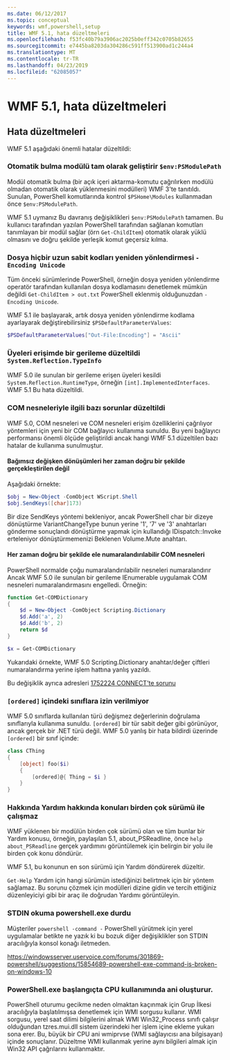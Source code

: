 ```yaml
---
ms.date: 06/12/2017
ms.topic: conceptual
keywords: wmf,powershell,setup
title: WMF 5.1, hata düzeltmeleri
ms.openlocfilehash: f53fc40b79a3906ac2025b0eff342c0705b82655
ms.sourcegitcommit: e7445ba8203da304286c591ff513900ad1c244a4
ms.translationtype: MT
ms.contentlocale: tr-TR
ms.lasthandoff: 04/23/2019
ms.locfileid: "62085057"
---
```

# <a name="bug-fixes-in-wmf-51"></a>WMF 5.1, hata düzeltmeleri

## <a name="bug-fixes"></a>Hata düzeltmeleri

WMF 5.1 aşağıdaki önemli hatalar düzeltildi:

### <a name="module-auto-discovery-fully-honors-envpsmodulepath"></a>Otomatik bulma modülü tam olarak geliştirir `$env:PSModulePath`

Modül otomatik bulma (bir açık içeri aktarma-komutu çağrılırken modülü olmadan otomatik olarak yüklenmesini modülleri) WMF 3'te tanıtıldı.
Sunulan, PowerShell komutlarında kontrol `$PSHome\Modules` kullanmadan önce `$env:PSModulePath`.

WMF 5.1 uymanız Bu davranış değişiklikleri `$env:PSModulePath` tamamen.
Bu kullanıcı tarafından yazılan PowerShell tarafından sağlanan komutları tanımlayan bir modül sağlar (örn `Get-ChildItem`) otomatik olarak yüklü olmasını ve doğru şekilde yerleşik komut geçersiz kılma.

### <a name="file-redirection-no-longer-hard-codes--encoding-unicode"></a>Dosya hiçbir uzun sabit kodları yeniden yönlendirmesi `-Encoding Unicode`

Tüm önceki sürümlerinde PowerShell, örneğin dosya yeniden yönlendirme operatör tarafından kullanılan dosya kodlamasını denetlemek mümkün değildi `Get-ChildItem > out.txt` PowerShell eklenmiş olduğunuzdan `-Encoding Unicode`.

WMF 5.1 ile başlayarak, artık dosya yeniden yönlendirme kodlama ayarlayarak değiştirebilirsiniz `$PSDefaultParameterValues`:

```powershell
$PSDefaultParameterValues["Out-File:Encoding"] = "Ascii"
```

### <a name="fixed-a-regression-in-accessing-members-of-systemreflectiontypeinfo"></a>Üyeleri erişimde bir gerileme düzeltildi `System.Reflection.TypeInfo`

WMF 5.0 ile sunulan bir gerileme erişen üyeleri kesildi `System.Reflection.RuntimeType`, örneğin `[int].ImplementedInterfaces`.
WMF 5.1 Bu hata düzeltildi.


### <a name="fixed-some-issues-with-com-objects"></a>COM nesneleriyle ilgili bazı sorunlar düzeltildi

WMF 5.0, COM nesneleri ve COM nesneleri erişim özelliklerini çağrılıyor yöntemleri için yeni bir COM bağlayıcı kullanıma sunuldu.
Bu yeni bağlayıcı performansı önemli ölçüde geliştirildi ancak hangi WMF 5.1 düzeltilen bazı hatalar de kullanıma sunulmuştur.

#### <a name="argument-conversions-were-not-always-performed-correctly"></a>Bağımsız değişken dönüşümleri her zaman doğru bir şekilde gerçekleştirilen değil

Aşağıdaki örnekte:

```powershell
$obj = New-Object -ComObject WScript.Shell
$obj.SendKeys([char]173)
```

Bir dize SendKeys yöntemi bekleniyor, ancak PowerShell char bir dizeye dönüştürme VariantChangeType bunun yerine '1', '7' ve '3' anahtarları gönderme sonuçlandı dönüştürme yapmak için kullandığı IDispatch::Invoke erteleniyor dönüştürmemenizi Beklenen Volume.Mute anahtarı.

#### <a name="enumerable-com-objects-not-always-handled-correctly"></a>Her zaman doğru bir şekilde ele numaralandırılabilir COM nesneleri

PowerShell normalde çoğu numaralandırılabilir nesneleri numaralandırır Ancak WMF 5.0 ile sunulan bir gerileme IEnumerable uygulamak COM nesneleri numaralandırmasını engelledi.  Örneğin:

```powershell
function Get-COMDictionary
{
    $d = New-Object -ComObject Scripting.Dictionary
    $d.Add('a', 2)
    $d.Add('b', 2)
    return $d
}

$x = Get-COMDictionary
```

Yukarıdaki örnekte, WMF 5.0 Scripting.Dictionary anahtar/değer çiftleri numaralandırma yerine işlem hattına yanlış yazıldı.

Bu değişiklik ayrıca adresleri [1752224 CONNECT'te sorunu](https://connect.microsoft.com/PowerShell/feedback/details/1752224)

### <a name="ordered-was-not-allowed-inside-classes"></a>`[ordered]` içindeki sınıflara izin verilmiyor

WMF 5.0 sınıflarda kullanılan türü değişmez değerlerinin doğrulama sınıflarıyla kullanıma sunuldu.
`[ordered]` bir tür sabit değer gibi görünüyor, ancak gerçek bir .NET türü değil.
WMF 5.0 yanlış bir hata bildirdi üzerinde `[ordered]` bir sınıf içinde:

```powershell
class CThing
{
    [object] foo($i)
    {
        [ordered]@{ Thing = $i }
    }
}
```


### <a name="help-on-about-topics-with-multiple-versions-does-not-work"></a>Hakkında Yardım hakkında konuları birden çok sürümü ile çalışmaz

WMF yüklenen bir modülün birden çok sürümü olan ve tüm bunlar bir Yardım konusu, örneğin, paylaşılan 5.1, about_PSReadline, önce `help about_PSReadline` gerçek yardımını görüntülemek için belirgin bir yolu ile birden çok konu döndürür.

WMF 5.1, bu konunun en son sürümü için Yardım döndürerek düzeltir.

`Get-Help` Yardım için hangi sürümün istediğinizi belirtmek için bir yöntem sağlamaz.
Bu sorunu çözmek için modülleri dizine gidin ve tercih ettiğiniz düzenleyiciyi gibi bir araç ile doğrudan Yardımı görüntüleyin.

### <a name="powershellexe-reading-from-stdin-stopped-working"></a>STDIN okuma powershell.exe durdu

Müşteriler `powershell -command -` PowerShell yürütmek için yerel uygulamalar betikte ne yazık ki bu bozuk diğer değişiklikler son STDIN aracılığıyla konsol konağı iletmeden.

https://windowsserver.uservoice.com/forums/301869-powershell/suggestions/15854689-powershell-exe-command-is-broken-on-windows-10

### <a name="powershellexe-creates-spike-in-cpu-usage-on-startup"></a>PowerShell.exe başlangıçta CPU kullanımında ani oluşturur.

PowerShell oturumu gecikme neden olmaktan kaçınmak için Grup İlkesi aracılığıyla başlatılmışsa denetlemek için WMI sorgusu kullanır.
WMI sorgusu, yerel saat dilimi bilgilerini almak WMI Win32_Process sınıfı çalışır olduğundan tzres.mui.dll sistem üzerindeki her işlem içine ekleme yukarı sona erer.
Bu, büyük bir CPU ani wmiprvse (WMI sağlayıcısı ana bilgisayarı) içinde sonuçlanır.
Düzeltme WMI kullanmak yerine aynı bilgileri almak için Win32 API çağrılarını kullanmaktır.
